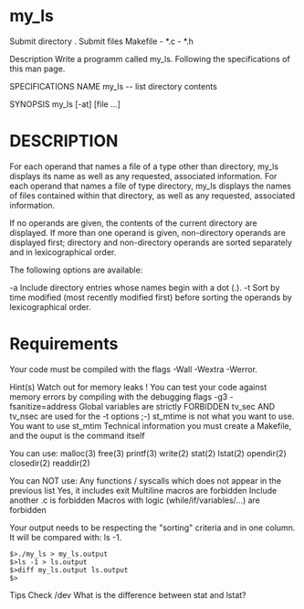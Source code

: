 # my_ls

Submit directory	. 
Submit files	Makefile - *.c - *.h

Description
Write a programm called my_ls. Following the specifications of this man page.

SPECIFICATIONS
NAME
my_ls -- list directory contents

SYNOPSIS
my_ls [-at] [file ...]

# DESCRIPTION
For each operand that names a file of a type other than directory, my_ls displays its name as well as any requested, associated information. For each operand that names a file of type directory, my_ls displays the names of files contained within that directory, as well as any requested, associated information.

If no operands are given, the contents of the current directory are displayed. If more than one operand is given, non-directory operands are displayed first; directory and non-directory operands are sorted separately and in lexicographical order.

The following options are available:

-a Include directory entries whose names begin with a dot (.).
-t Sort by time modified (most recently modified first) before sorting the operands by lexicographical order.

# Requirements
Your code must be compiled with the flags -Wall -Wextra -Werror.

Hint(s)
Watch out for memory leaks !
You can test your code against memory errors by compiling with the debugging flags -g3 -fsanitize=address
Global variables are strictly FORBIDDEN
tv_sec AND tv_nsec are used for the -t options ;-)
st_mtime is not what you want to use. You want to use st_mtim
Technical information
you must create a Makefile, and the ouput is the command itself

You can use:
malloc(3)
free(3)
printf(3)
write(2)
stat(2)
lstat(2)
opendir(2)
closedir(2)
readdir(2)

You can NOT use:
Any functions / syscalls which does not appear in the previous list
Yes, it includes exit
Multiline macros are forbidden
Include another .c is forbidden
Macros with logic (while/if/variables/...) are forbidden

Your output needs to be respecting the "sorting" criteria and in one column. It will be compared with: ls -1.
```
$>./my_ls > my_ls.output
$>ls -1 > ls.output
$>diff my_ls.output ls.output
$>
```
Tips
Check /dev What is the difference between stat and lstat?
